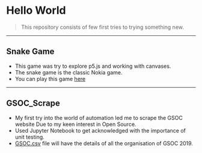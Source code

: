 # Hello World

> This repository consists of few first tries to trying something new.

--------------------------------------------------------
## Snake Game

* This game was try to explore p5.js and working with canvases.
* The snake game is the classic Nokia game.
* You can play this game [here](http://hetzzsnake.surge.sh/)

-------------------------------------------------------
## GSOC_Scrape

* My first try into the world of automation led me to scrape the GSOC website Due to my keen interest in Open Source.
* Used Jupyter Notebook to get acknowledged with the importance of unit testing.
* [GSOC.csv](https://github.com/hetzz/hello-world/blob/master/GSOC_Scrape/GSOC.csv) file will have the details of all the organisation of GSOC 2019.
